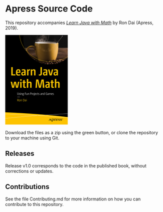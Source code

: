 # Apress Source Code

This repository accompanies [*Learn Java with Math*](https://www.apress.com/9781484252086) by Ron Dai (Apress, 2019).

[comment]: #cover
![Cover image](9781484252086.jpg)

Download the files as a zip using the green button, or clone the repository to your machine using Git.

## Releases

Release v1.0 corresponds to the code in the published book, without corrections or updates.

## Contributions

See the file Contributing.md for more information on how you can contribute to this repository.